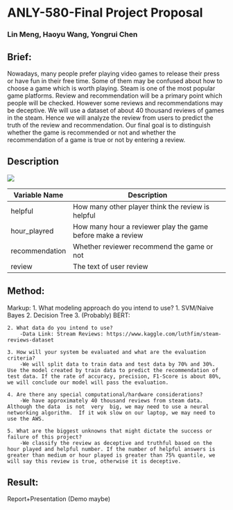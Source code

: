 # ANLY-580-Final Project Proposal
### Lin Meng, Haoyu Wang, Yongrui Chen


## Brief: 
Nowadays, many people prefer playing video games to release their press or have fun in their free time. Some of them may be confused about how to choose a game which is worth playing. Steam is one of the most popular game platforms. Review and recommendation will be a primary point which people will be checked. However some reviews and recommendations may be deceptive. We will use a dataset of about 40 thousand reviews of games in the steam. Hence we will analyze the review from users to predict the truth of the review and recommendation. Our final goal is to distinguish  whether the game is recommended or not and whether the recommendation of a game is true or not by entering a review.
 
## Description 
<img src='img/data.png'>

| Variable Name | Description |
|------------|---------------
| helpful | How many other player think the review is helpful  |
| hour_playred | How many hour a reviewer play the game before make a review |
| recommendation | Whether reviewer recommend the game or not |
| review | The text of user review |

## Method:
Markup: 1. What modeling approach do you intend to use?
		1. SVM/Naive Bayes
		2. Decision Tree
		3. (Probably) BERT: 


	2. What data do you intend to use?
		-Data Link: Stream Reviews: https://www.kaggle.com/luthfim/steam-reviews-dataset
	
	3. How will your system be evaluated and what are the evaluation criteria?
		-We will split data to train data and test data by 70% and 30%. Use the model created by train data to predict the recommendation of test data. If the rate of accuracy, precision, F1-Score is about 80%, we will conclude our model will pass the evaluation.

	4. Are there any special computational/hardware considerations?
		-We have approximately 40 thousand reviews from steam data. Although the data  is not  very  big, we may need to use a neural networking algorithm.  If it wok slow on our laptop, we may need to use the AWS.

	5. What are the biggest unknowns that might dictate the success or failure of this project?
		-We classify the review as deceptive and truthful based on the hour played and helpful number. If the number of helpful answers is greater than medium or hour played is greater than 75% quantile, we will say this review is true, otherwise it is deceptive.

## Result:
Report+Presentation (Demo maybe)



